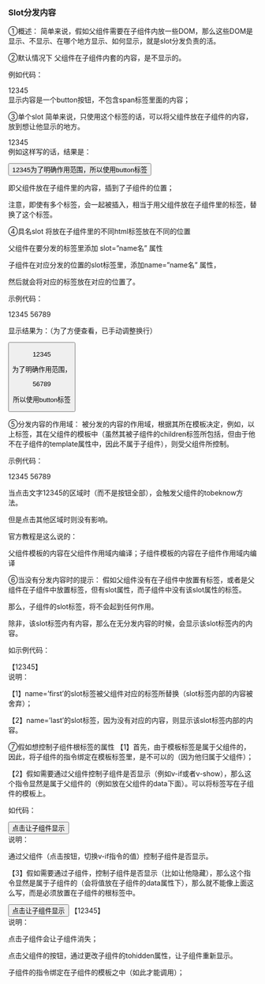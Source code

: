 ### Slot分发内容

①概述：
简单来说，假如父组件需要在子组件内放一些DOM，那么这些DOM是显示、不显示、在哪个地方显示、如何显示，就是slot分发负责的活。

②默认情况下
父组件在子组件内套的内容，是不显示的。

例如代码：

<div id="app">
    <children>
        <span>12345</span>
        <!--上面这行不会显示-->
    </children>
</div>
<script>
    var vm = new Vue({
        el: '#app',
        components: {
            children: {    //这个无返回值，不会继续派发
                template: "<button>为了明确作用范围，所以使用button标签</button>"
            }
        }
    });
</script>
显示内容是一个button按钮，不包含span标签里面的内容；

③单个slot
简单来说，只使用这个标签的话，可以将父组件放在子组件的内容，放到想让他显示的地方。

<div id="app">
    <children>
        <span>12345</span>
        <!--上面这行不会显示-->
    </children>
</div>
<script>
    var vm = new Vue({
        el: '#app',
        components: {
            children: {    //这个无返回值，不会继续派发
                template: "<button><slot></slot>为了明确作用范围，所以使用button标签</button>"
            }
        }
    });
</script>
例如这样写的话，结果是：

<button><span>12345</span>为了明确作用范围，所以使用button标签</button>

即父组件放在子组件里的内容，插到了子组件的<slot></slot>位置；

注意，即使有多个标签，会一起被插入，相当于用父组件放在子组件里的标签，替换了<slot></slot>这个标签。

④具名slot
将放在子组件里的不同html标签放在不同的位置

父组件在要分发的标签里添加 slot=”name名” 属性

子组件在对应分发的位置的slot标签里，添加name=”name名” 属性，

然后就会将对应的标签放在对应的位置了。

示例代码：

<div id="app">
    <children>
        <span slot="first">12345</span>
        <span slot="second">56789</span>
        <!--上面这行不会显示-->
    </children>
</div>
<script>
    var vm = new Vue({
        el: '#app',
        components: {
            children: {    //这个无返回值，不会继续派发
                template: "<button><slot name='first'></slot>为了明确作用范围，<slot name='second'></slot>所以使用button标签</button>"
            }
        }
    });
</script>

显示结果为：（为了方便查看，已手动调整换行）

<button>

<span slot="first">12345</span>

为了明确作用范围，

<span slot="second">56789</span>

所以使用button标签

</button>

⑤分发内容的作用域：
被分发的内容的作用域，根据其所在模板决定，例如，以上标签，其在父组件的模板中（虽然其被子组件的children标签所包括，但由于他不在子组件的template属性中，因此不属于子组件），则受父组件所控制。

示例代码：

<div id="app">
    <children>
        <span slot="first" @click="tobeknow">12345</span>
        <span slot="second">56789</span>
        <!--上面这行不会显示-->
    </children>
</div>
<script>
    var vm = new Vue({
        el: '#app',
        methods: {
            tobeknow: function () {
                console.log("It is the parent's method");
            }
        },
        components: {
            children: {    //这个无返回值，不会继续派发
                template: "<button><slot name='first'></slot>为了明确作用范围，<slot name='second'></slot>所以使用button标签</button>"
            }
        }
    });
</script>

当点击文字12345的区域时（而不是按钮全部），会触发父组件的tobeknow方法。

但是点击其他区域时则没有影响。

官方教程是这么说的：

父组件模板的内容在父组件作用域内编译；子组件模板的内容在子组件作用域内编译

⑥当没有分发内容时的提示：
假如父组件没有在子组件中放置有标签，或者是父组件在子组件中放置标签，但有slot属性，而子组件中没有该slot属性的标签。

那么，子组件的slot标签，将不会起到任何作用。

除非，该slot标签内有内容，那么在无分发内容的时候，会显示该slot标签内的内容。

如示例代码：

<div id="app">
    <children>
        <span slot="first">【12345】</span>
        <!--上面这行不会显示-->
    </children>
</div>
<script>
    var vm = new Vue({
        el: '#app',
        components: {
            children: {    //这个无返回值，不会继续派发
                template: "<div><slot name='first'><button>【如果没有内容则显示我1】</button></slot>为了明确作用范围，<slot name='last'><button>【如果没有内容则显示我2】</button></slot>所以使用button标签</div>"
            }
        }
    });
</script>
说明：

【1】name=’first’的slot标签被父组件对应的标签所替换（slot标签内部的内容被舍弃）；

【2】name=’last’的slot标签，因为没有对应的内容，则显示该slot标签内部的内容。

⑦假如想控制子组件根标签的属性
【1】首先，由于模板标签是属于父组件的，因此，将子组件的指令绑定在模板标签里，是不可以的（因为他归属于父组件）；

【2】假如需要通过父组件控制子组件是否显示（例如v-if或者v-show），那么这个指令显然是属于父组件的（例如放在父组件的data下面）。可以将标签写在子组件的模板上。

如代码：

<div id="app">
    <button @click="toshow">点击让子组件显示</button>
    <children v-if="abc">
    </children>
</div>
<script>
    var vm = new Vue({
        el: '#app',
        data: {
            abc: false
        },
        methods: {
            toshow: function () {
                this.abc = !this.abc;
            }
        },
        components: {
            children: {    //这个无返回值，不会继续派发
                template: "<div>这里是子组件</div>"
            }
        }
    });
</script>
说明：

通过父组件（点击按钮，切换v-if指令的值）控制子组件是否显示。

【3】假如需要通过子组件，控制子组件是否显示（比如让他隐藏），那么这个指令显然是属于子组件的（会将值放在子组件的data属性下），那么就不能像上面这么写，而是必须放置在子组件的根标签中。

<div id="app">
    <button @click="toshow">点击让子组件显示</button>
    <children>
        <span slot="first">【12345】</span>
        <!--上面这行不会显示-->
    </children>
</div>
<script>
    var vm = new Vue({
        el: '#app',
        methods: {
            toshow: function () {
                this.$children[0].tohidden = true;
            }
        },
        components: {
            children: {    //这个无返回值，不会继续派发
                template: "<div v-if='tohidden' @click='tohide'>这里是子组件</div>",
                data: function () {
                    return {
                        tohidden: true
                    }
                },
                methods: {
                    tohide: function () {
                        this.tohidden = !this.tohidden;
                    }
                }
            }
        }
    });
</script>
说明：

点击子组件会让子组件消失；

点击父组件的按钮，通过更改子组件的tohidden属性，让子组件重新显示。

子组件的指令绑定在子组件的模板之中（如此才能调用）；

